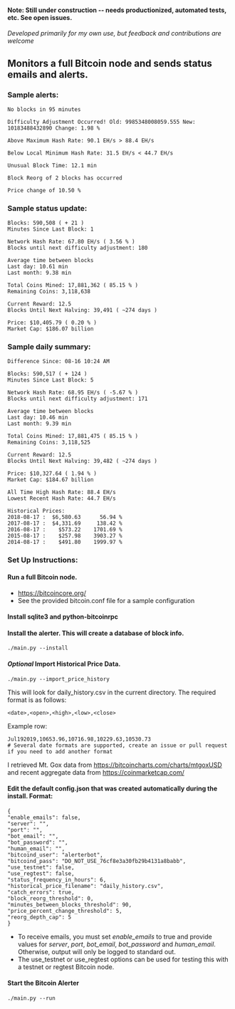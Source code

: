 #### Note: Still under construction -- needs productionized, automated tests, etc. See open issues.

*Developed primarily for my own use, but feedback and contributions are welcome*

## Monitors a full Bitcoin node and sends status emails and alerts.

### Sample alerts:
```
No blocks in 95 minutes

Difficulty Adjustment Occurred! Old: 9985348008059.555 New: 10183488432890 Change: 1.98 %

Above Maximum Hash Rate: 90.1 EH/s > 88.4 EH/s

Below Local Minimum Hash Rate: 31.5 EH/s < 44.7 EH/s

Unusual Block Time: 12.1 min

Block Reorg of 2 blocks has occurred

Price change of 10.50 %
```

### Sample status update:
```
Blocks: 590,508 ( + 21 )
Minutes Since Last Block: 1

Network Hash Rate: 67.80 EH/s ( 3.56 % )
Blocks until next difficulty adjustment: 180

Average time between blocks
Last day: 10.61 min
Last month: 9.38 min

Total Coins Mined: 17,881,362 ( 85.15 % )
Remaining Coins: 3,118,638

Current Reward: 12.5
Blocks Until Next Halving: 39,491 ( ~274 days )

Price: $10,405.79 ( 0.20 % )
Market Cap: $186.07 billion
```

### Sample daily summary:
```
Difference Since: 08-16 10:24 AM

Blocks: 590,517 ( + 124 )
Minutes Since Last Block: 5

Network Hash Rate: 68.95 EH/s ( -5.67 % )
Blocks until next difficulty adjustment: 171

Average time between blocks
Last day: 10.46 min
Last month: 9.39 min

Total Coins Mined: 17,881,475 ( 85.15 % )
Remaining Coins: 3,118,525

Current Reward: 12.5
Blocks Until Next Halving: 39,482 ( ~274 days )

Price: $10,327.64 ( 1.94 % )
Market Cap: $184.67 billion

All Time High Hash Rate: 88.4 EH/s
Lowest Recent Hash Rate: 44.7 EH/s

Historical Prices:
2018-08-17 :  $6,580.63      56.94 %
2017-08-17 :  $4,331.69     138.42 %
2016-08-17 :    $573.22    1701.69 %
2015-08-17 :    $257.98    3903.27 %
2014-08-17 :    $491.80    1999.97 %
```

### Set Up Instructions:

#### Run a full Bitcoin node. 
- https://bitcoincore.org/
- See the provided bitcoin.conf file for a sample configuration

#### Install sqlite3 and python-bitcoinrpc

#### Install the alerter. This will create a database of block info.
```
./main.py --install
```

#### *Optional* Import Historical Price Data.
```
./main.py --import_price_history
```

This will look for daily_history.csv in the current directory. The required format is as follows:
```
<date>,<open>,<high>,<low>,<close>
```

Example row:
```
Jul192019,10653.96,10716.98,10229.63,10530.73
# Several date formats are supported, create an issue or pull request if you need to add another format
```

I retrieved Mt. Gox data from https://bitcoincharts.com/charts/mtgoxUSD and recent aggregate data from https://coinmarketcap.com/

#### Edit the default config.json that was created automatically during the install. Format:
```
{
"enable_emails": false, 
"server": "", 
"port": "", 
"bot_email": "", 
"bot_password": "", 
"human_email": "", 
"bitcoind_user": "alerterbot", 
"bitcoind_pass": "DO_NOT_USE_76cf8e3a30fb29b4131a8babb", 
"use_testnet": false, 
"use_regtest": false, 
"status_frequency_in_hours": 6, 
"historical_price_filename": "daily_history.csv", 
"catch_errors": true, 
"block_reorg_threshold": 0, 
"minutes_between_blocks_threshold": 90, 
"price_percent_change_threshold": 5, 
"reorg_depth_cap": 5
}
```
- To receive emails, you must set *enable_emails* to true and provide values for *server*, *port*, *bot_email*, *bot_password* and *human_email*. Otherwise, output will only be logged to standard out.
- The use_testnet or use_regtest options can be used for testing this with a testnet or regtest Bitcoin node.

#### Start the Bitcoin Alerter
```
./main.py --run
```
